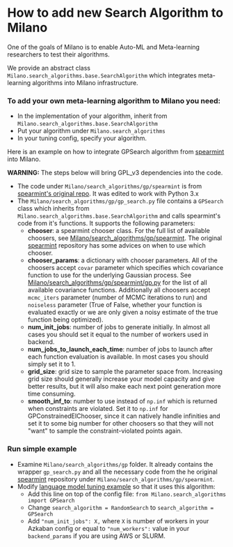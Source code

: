 # How to add new Search Algorithm to Milano

One of the goals of Milano is to enable Auto-ML and Meta-learning researchers
to test their algorithms.

We provide an abstract class `Milano.search_algorithms.base.SearchAlgorithm` which integrates
meta-learning algorithms into Milano infrastructure.

### To add your own meta-learning algorithm to Milano you need:
* In the implementation of your algorithm, inherit from `Milano.search_algorithms.base.SearchAlgorithm`
* Put your algorithm under `Milano.search_algorithms`
* In your tuning config, specify your algorithm.

Here is an example on how to integrate GPSearch algorithm from [spearmint](https://github.com/JasperSnoek/spearmint/) into Milano.

**WARNING:** The steps below will bring GPL_v3 dependencies into the code. 
  
* The code under `Milano/search_algorithms/gp/spearmint` is from [spearmint's original repo](https://github.com/JasperSnoek/spearmint/). It was edited to work with Python 3.x
* The `Milano/search_algorithms/gp/gp_search.py` file contains a `GPSearch` class which inherits from `Milano.search_algorithms.base.SearchAlgorithm` and calls spearmint's code from it's functions.
It supports the following parameters:
  * **chooser**: a spearmint chooser class. For the full list of available
  choosers, see [Milano/search_algorithms/gp/spearmint](https://gitlab-dl.nvidia.com/dl-algo/Milano/tree/master/Milano/search_algorithms/gp/spearmint).
  The original [spearmint](https://github.com/JasperSnoek/spearmint/) repository
  has some advices on when to use which chooser.
  * **chooser_params**: a dictionary with chooser parameters. All of the choosers
  accept `covar` parameter which specifies which covariance function to use for the
  underlying Gaussian process. See [Milano/search_algorithms/gp/spearmint/gp.py](https://gitlab-dl.nvidia.com/dl-algo/Milano/tree/master/Milano/search_algorithms/gp/spearmint/gp.py)
  for the list of all available covariance functions. Additionally all choosers
  accept `mcmc_iters` parameter (number of MCMC iterations to run) and `noiseless`
  parameter (True of False, whether your function is evaluated exactly or we are
  only given a noisy estimate of the true function being optimized).
  * **num_init_jobs**: number of jobs to generate initially. In almost all cases
  you should set it equal to the number of workers used in backend.
  * **num_jobs_to_launch_each_time**: number of jobs to launch after each function
  evaluation is available. In most cases you should simply set it to $1$.
  * **grid_size**: grid size to sample the parameter space from. Increasing 
  grid size should generally increase your model capacity and give better results,
  but it will also make each next point generation more time consuming.
  * **smooth_inf_to**: number to use instead of `np.inf` which is returned when
  constraints are violated. Set it to `np.inf` for GPConstrainedEIChooser, since
  it can natively handle infinities and set it to some big number for other
  choosers so that they will not "want" to sample the constraint-violated points
  again.

### Run simple example
* Examine `Milano/search_algorithms/gp` folder. It already contains the wrapper `gp_search.py` and 
all the necessary code from the he original [spearmint](https://github.com/JasperSnoek/spearmint/) repository under
`Milano/search_algorithms/gp/spearmint`.
* Modify [language model tuning example](Quick_start.md) so that it uses this algorithm:
    * Add this line on top of the config file: `from Milano.search_algorithms import GPSearch`
    * Change `search_algorithm = RandomSearch` to `search_algorithm = GPSearch`
    * Add `"num_init_jobs": X,` where `X` is number of workers in your Azkaban config or equal to `"num_workers":` value in your `backend_params` if you are using AWS or SLURM.